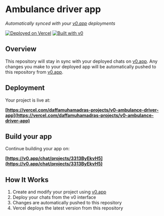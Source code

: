 # Ambulance driver app

*Automatically synced with your [v0.app](https://v0.app) deployments*

[![Deployed on Vercel](https://img.shields.io/badge/Deployed%20on-Vercel-black?style=for-the-badge&logo=vercel)](https://vercel.com/daffamuhamadras-projects/v0-ambulance-driver-app)
[![Built with v0](https://img.shields.io/badge/Built%20with-v0.app-black?style=for-the-badge)](https://v0.app/chat/projects/3313ByEkvH5)

## Overview

This repository will stay in sync with your deployed chats on [v0.app](https://v0.app).
Any changes you make to your deployed app will be automatically pushed to this repository from [v0.app](https://v0.app).

## Deployment

Your project is live at:

**[https://vercel.com/daffamuhamadras-projects/v0-ambulance-driver-app](https://vercel.com/daffamuhamadras-projects/v0-ambulance-driver-app)**

## Build your app

Continue building your app on:

**[https://v0.app/chat/projects/3313ByEkvH5](https://v0.app/chat/projects/3313ByEkvH5)**

## How It Works

1. Create and modify your project using [v0.app](https://v0.app)
2. Deploy your chats from the v0 interface
3. Changes are automatically pushed to this repository
4. Vercel deploys the latest version from this repository